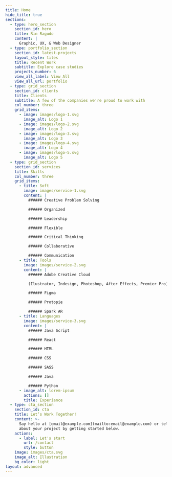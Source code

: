 ```yaml
---
title: Home
hide_title: true
sections:
  - type: hero_section
    section_id: hero
    title: Rin Ragudo
    content: |
      Graphic, UX, & Web Designer
  - type: portfolio_section
    section_id: latest-projects
    layout_style: tiles
    title: Recent Work
    subtitle: Explore case studies
    projects_number: 6
    view_all_label: View All
    view_all_url: portfolio
  - type: grid_section
    section_id: clients
    title: Clients
    subtitle: A few of the companies we're proud to work with
    col_number: three
    grid_items:
      - image: images/logo-1.svg
        image_alt: Logo 1
      - image: images/logo-2.svg
        image_alt: Logo 2
      - image: images/logo-3.svg
        image_alt: Logo 3
      - image: images/logo-4.svg
        image_alt: Logo 4
      - image: images/logo-5.svg
        image_alt: Logo 5
  - type: grid_section
    section_id: services
    title: Skills
    col_number: three
    grid_items:
      - title: Soft
        image: images/service-1.svg
        content: |
          ###### Creative Problem Solving

          ###### Organized

          ###### Leadership

          ###### Flexible 

          ###### Critical Thinking

          ###### Collaborative

          ###### Communication
      - title: Tools
        image: images/service-2.svg
        content: |
          ###### Adobe Creative Cloud 

          (Ilustrator, Indesign, Photoshop, After Effects, Premier Pro)

          ###### Figma

          ###### Protopie

          ###### Spark AR
      - title: Languages
        image: images/service-3.svg
        content: |
          ###### Java Script

          ###### React

          ###### HTML

          ###### CSS

          ###### SASS

          ###### Java

          ###### Python
      - image_alt: lorem-ipsum
        actions: []
        title: Experiance
  - type: cta_section
    section_id: cta
    title: Let’s Work Together!
    content: >-
      Say hello at [email@example.com](mailto:email@example.com) or tell us more
      about your project by getting started below.
    actions:
      - label: Let's start
        url: /contact
        style: button
    image: images/cta.svg
    image_alt: Illustration
    bg_color: light
layout: advanced
---
```

